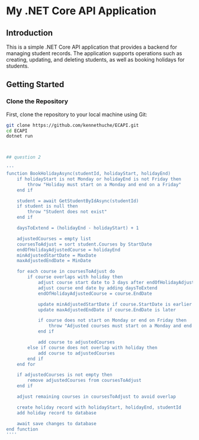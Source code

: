 # My .NET Core API Application

## Introduction

This is a simple .NET Core API application that provides a backend for managing student records. The application supports operations such as creating, updating, and deleting students, as well as booking holidays for students.

## Getting Started

### Clone the Repository

First, clone the repository to your local machine using Git:

```sh
git clone https://github.com/kennethuche/ECAPI.git
cd ECAPI
dotnet run



## question 2

'''
function BookHolidayAsync(studentId, holidayStart, holidayEnd)
    if holidayStart is not Monday or holidayEnd is not Friday then
        throw "Holiday must start on a Monday and end on a Friday"
    end if

    student = await GetStudentByIdAsync(studentId)
    if student is null then
        throw "Student does not exist"
    end if

    daysToExtend = (holidayEnd - holidayStart) + 1

    adjustedCourses = empty list
    coursesToAdjust = sort student.Courses by StartDate
    endOfHolidayAdjustedCourse = holidayEnd
    minAdjustedStartDate = MaxDate
    maxAdjustedEndDate = MinDate

    for each course in coursesToAdjust do
        if course overlaps with holiday then
            adjust course start date to 3 days after endOfHolidayAdjustedCourse
            adjust course end date by adding daysToExtend
            endOfHolidayAdjustedCourse = course.EndDate

            update minAdjustedStartDate if course.StartDate is earlier
            update maxAdjustedEndDate if course.EndDate is later

            if course does not start on Monday or end on Friday then
                throw "Adjusted courses must start on a Monday and end on a Friday"
            end if

            add course to adjustedCourses
        else if course does not overlap with holiday then
            add course to adjustedCourses
        end if
    end for

    if adjustedCourses is not empty then
        remove adjustedCourses from coursesToAdjust
    end if

    adjust remaining courses in coursesToAdjust to avoid overlap

    create holiday record with holidayStart, holidayEnd, studentId
    add holiday record to database

    await save changes to database
end function
''''

